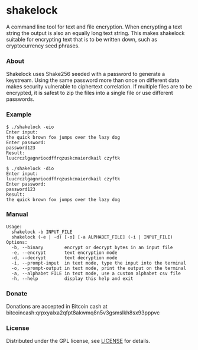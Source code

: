 # shakelock
A command line tool for text and file encryption. When encrypting a text string the output is also an equally long text string. This makes shakelock suitable for encrypting text that is to be written down, such as cryptocurrency seed phrases.

### About
Shakelock uses Shake256 seeded with a password to generate a keystream. Using the same password more than once on different data makes security vulnerable to ciphertext correlation. If multiple files are to be encrypted, it is safest to zip the files into a single file or use different passwords.
  
### Example
    $ ./shakelock -eio
    Enter input:
    the quick brown fox jumps over the lazy dog
    Enter password:
    password123
    Result:
    luucrczlgagnriocdffrqzuskcmaierdkail czyftk
    
    $ ./shakelock -dio  
    Enter input:  
    luucrczlgagnriocdffrqzuskcmaierdkail czyftk  
    Enter password:  
    password123  
    Result:  
    the quick brown fox jumps over the lazy dog  

### Manual
    Usage:  
      shakelock -b INPUT_FILE  
      shakelock (-e | -d) [-o] [-a ALPHABET_FILE] (-i | INPUT_FILE)  
    Options:  
      -b, --binary        encrypt or decrypt bytes in an input file  
      -e, --encrypt       text encryption mode  
      -d, --decrypt       text decryption mode  
      -i, --prompt-input  in text mode, type the input into the terminal  
      -o, --prompt-output in text mode, print the output on the terminal  
      -a, --alphabet FILE in text mode, use a custom alphabet csv file  
      -h, --help          display this help and exit  

### Donate  
Donations are accepted in Bitcoin cash at bitcoincash:qrpxyalxa2qfpt8akwmq8n5v3gsmslkh8sx93pppvc

### License
Distributed under the GPL license, see [LICENSE](LICENSE) for details.
